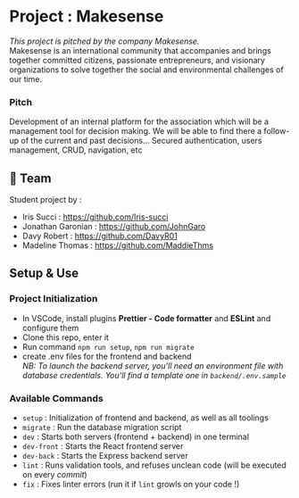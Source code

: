 
# Project : Makesense

*This project is pitched by the company Makesense.*  
Makesense is an international community that accompanies and brings together committed citizens, passionate entrepreneurs, and visionary organizations to solve together the social and environmental challenges of our time.

### Pitch  
Development of an internal platform for the association which will be a management tool for decision making. We will be able to find there a follow-up of the current and past decisions... 
Secured authentication, users management, CRUD, navigation, etc



## 🚀 Team
Student project by :
- Iris Succi : https://github.com/Iris-succi
- Jonathan Garonian : https://github.com/JohnGaro
- Davy Robert : https://github.com/DavyR01
- Madeline Thomas : https://github.com/MaddieThms


## Setup & Use

### Project Initialization

- In VSCode, install plugins **Prettier - Code formatter** and **ESLint** and configure them
- Clone this repo, enter it
- Run command `npm run setup`, `npm run migrate`
- create .env files for the frontend and backend  
 _NB: To launch the backend server, you'll need an environment file with database credentials. You'll find a template one in `backend/.env.sample`_

### Available Commands

- `setup` : Initialization of frontend and backend, as well as all toolings
- `migrate` : Run the database migration script
- `dev` : Starts both servers (frontend + backend) in one terminal
- `dev-front` : Starts the React frontend server
- `dev-back` : Starts the Express backend server
- `lint` : Runs validation tools, and refuses unclean code (will be executed on every _commit_)
- `fix` : Fixes linter errors (run it if `lint` growls on your code !)

    
